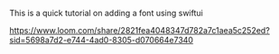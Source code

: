 This is a quick tutorial on adding a font using swiftui

https://www.loom.com/share/2821fea4048347d782a7c1aea5c252ed?sid=5698a7d2-e744-4ad0-8305-d070664e7340
